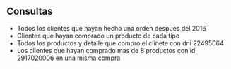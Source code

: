 ## Consultas

* Todos los clientes que hayan hecho una orden despues del 2016
* Clientes que hayan comprado un producto de cada tipo
* Todos los productos y detalle que compro el clinete con dni 22495064
* Los clientes que hayan comprado mas de 8 productos con id 2917020006 en una misma compra